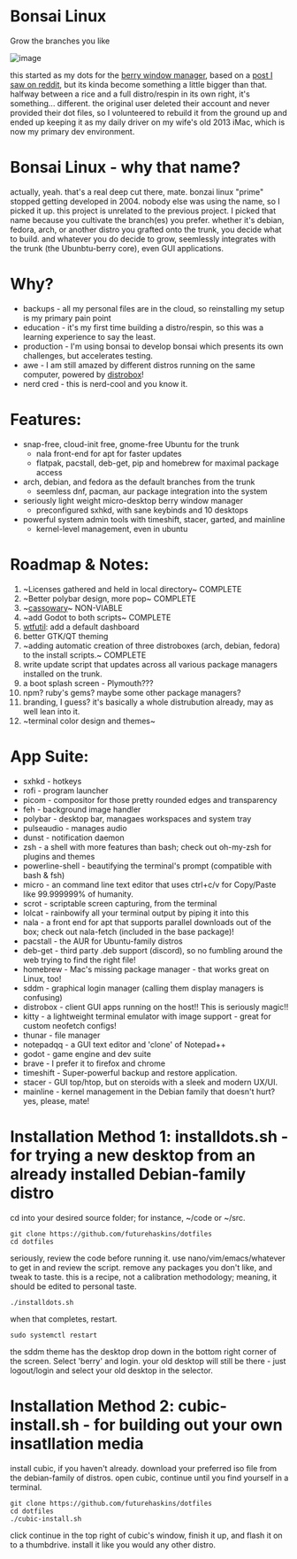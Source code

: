 # Bonsai Linux
Grow the branches you like

![image](https://user-images.githubusercontent.com/43792895/190839402-ffac44e7-b91f-4c40-8b06-3311b66c2dfe.png)

this started as my dots for the [berry window manager](https://github.com/JLErvin/berry), based on a [post I saw on reddit](https://www.reddit.com/r/unixporn/comments/vcphbh/berry_pine/), but its kinda become something a little bigger than that. halfway between a rice and a full distro/respin in its own right, it's something... different. the original user deleted their account and never provided their dot files, so I volunteered to rebuild it from the ground up and ended up keeping it as my daily driver on my wife's old 2013 iMac, which is now my primary dev environment.

# Bonsai Linux - why that name?
actually, yeah. that's a real deep cut there, mate. bonzai linux "prime" stopped getting developed in 2004. nobody else was using the name, so I picked it up. this project is unrelated to the previous project. I picked that name because you cultivate the branch(es) you prefer. whether it's debian, fedora, arch, or another distro you grafted onto the trunk, you decide what to build. and whatever you do decide to grow, seemlessly integrates with the trunk (the Ubunbtu-berry core), even GUI applications.

# Why?
 - backups - all my personal files are in the cloud, so reinstalling my setup is my primary pain point 
 - education - it's my first time building a distro/respin, so this was a learning experience to say the least.
 - production - I'm using bonsai to develop bonsai which presents its own challenges, but accelerates testing.
 - awe - I am still amazed by different distros running on the same computer, powered by [distrobox](https://github.com/89luca89/distrobox)!
 - nerd cred - this is nerd-cool and you know it.

# Features:
 - snap-free, cloud-init free, gnome-free Ubuntu for the trunk
   - nala front-end for apt for faster updates
   - flatpak, pacstall, deb-get, pip and homebrew for maximal package access
 - arch, debian, and fedora as the default branches from the trunk
   - seemless dnf, pacman, aur package integration into the system
 - seriously light weight micro-desktop berry window manager
   - preconfigured sxhkd, with sane keybinds and 10 desktops
 - powerful system admin tools with timeshift, stacer, garted, and mainline
   - kernel-level management, even in ubuntu
 
# Roadmap & Notes:
 1.  ~Licenses gathered and held in local directory~ COMPLETE
 2.  ~Better polybar design, more pop~ COMPLETE
 3.  ~[cassowary](https://github.com/casualsnek/cassowary)~ NON-VIABLE
 4.  ~add Godot to both scripts~ COMPLETE
 5.  [wtfutil](https://github.com/wtfutil/wtf): add a default dashboard
 6.  better GTK/QT theming
 7.  ~adding automatic creation of three distroboxes (arch, debian, fedora) to the install scripts.~ COMPLETE
 8.  write update script that updates across all various package managers installed on the trunk.
 9.  a boot splash screen - Plymouth???
 10. npm? ruby's gems? maybe some other package managers?
 11. branding, I guess? it's basically a whole distrubution already, may as well lean into it.
 12. ~terminal color design and themes~

# App Suite:
 - sxhkd - hotkeys
 - rofi - program launcher
 - picom - compositor for those pretty rounded edges and transparency
 - feh - background image handler
 - polybar - desktop bar, managaes workspaces and system tray
 - pulseaudio - manages audio
 - dunst - notification daemon
 - zsh - a shell with more features than bash; check out oh-my-zsh for plugins and themes
 - powerline-shell - beautifying the terminal's prompt (compatible with bash & fsh)
 - micro - an command line text editor that uses ctrl+c/v for Copy/Paste like 99.999999% of humanity.
 - scrot - scriptable screen capturing, from the terminal
 - lolcat - rainbowify all your terminal output by piping it into this
 - nala - a front end for apt that supports parallel downloads out of the box; check out nala-fetch (included in the base package)!
 - pacstall - the AUR for Ubuntu-family distros
 - deb-get - third party .deb support (discord), so no fumbling around the web trying to find the right file!
 - homebrew - Mac's missing package manager - that works great on Linux, too!
 - sddm - graphical login manager (calling them display managers is confusing)
 - distrobox - client GUI apps running on the host!! This is seriously magic!!
 - kitty - a lightweight terminal emulator with image support - great for custom neofetch configs!
 - thunar - file manager
 - notepadqq - a GUI text editor and 'clone' of Notepad++
 - godot - game engine and dev suite
 - brave  - I prefer it to firefox and chrome
 - timeshift - Super-powerful backup and restore application.
 - stacer - GUI top/htop, but on steroids with a sleek and modern UX/UI.
 - mainline - kernel management in the Debian family that doesn't hurt? yes, please, mate!

# Installation Method 1: installdots.sh - for trying a new desktop from an already installed Debian-family distro
cd into your desired source folder; for instance, ~/code or ~/src. 

```
git clone https://github.com/futurehaskins/dotfiles
cd dotfiles
```
seriously, review the code before running it. use nano/vim/emacs/whatever to get in and review the script. remove any packages you don't like, and tweak to taste. this is a recipe, not a calibration methodology; meaning, it should be edited to personal taste.
```
./installdots.sh
```
when that completes, restart.
```
sudo systemctl restart
```
the sddm theme has the desktop drop down in the bottom right corner of the screen. Select 'berry' and login. your old desktop will still be there - just logout/login and select your old desktop in the selector.

# Installation Method 2: cubic-install.sh - for building out your own insatllation media
install cubic, if you haven't already.
download your preferred iso file from the debian-family of distros.
open cubic, continue until you find yourself in a terminal.
```
git clone https://github.com/futurehaskins/dotfiles
cd dotfiles
./cubic-install.sh
```
click continue in the top right of cubic's window, finish it up, and flash it on to a thumbdrive. install it like you would any other distro.
